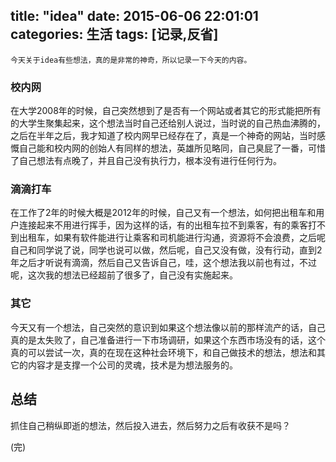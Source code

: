 title: "idea"
date: 2015-06-06 22:01:01
categories: 生活
tags: [记录,反省]
---
    今天关于idea有些想法，真的是非常的神奇，所以记录一下今天的内容。
<!--more-->
### 校内网
在大学2008年的时候，自己突然想到了是否有一个网站或者其它的形式能把所有的大学生聚集起来，这个想法当时自己还给别人说过，当时说的自己热血沸腾的，之后在半年之后，我才知道了校内网早已经存在了，真是一个神奇的网站，当时感慨自己能和校内网的创始人有同样的想法，英雄所见略同，自己臭屁了一番，可惜了自己想法有点晚了，并且自己没有执行力，根本没有进行任何行为。

### 滴滴打车
在工作了2年的时候大概是2012年的时候，自己又有一个想法，如何把出租车和用户连接起来不用进行挥手，因为这样的话，有的出租车拉不到乘客，有的乘客打不到出租车，如果有软件能进行让乘客和司机能进行沟通，资源将不会浪费，之后呢自己和同学说了说，同学也说可以做，然后呢，自己又没有做，没有行动，直到2年之后才听说有滴滴，然后自己又告诉自己，哇，这个想法我以前也有过，不过呢，这次我的想法已经超前了很多了，自己没有实施起来。

### 其它
今天又有一个想法，自己突然的意识到如果这个想法像以前的那样流产的话，自己真的是太失败了，自己准备进行一下市场调研，如果这个东西市场没有的话，这个真的可以尝试一次，真的在现在这种社会环境下，和自己做技术的想法，想法和其它的内容才是支撑一个公司的灵魂，技术是为想法服务的。


## 总结
抓住自己稍纵即逝的想法，然后投入进去，然后努力之后有收获不是吗？

(完)
